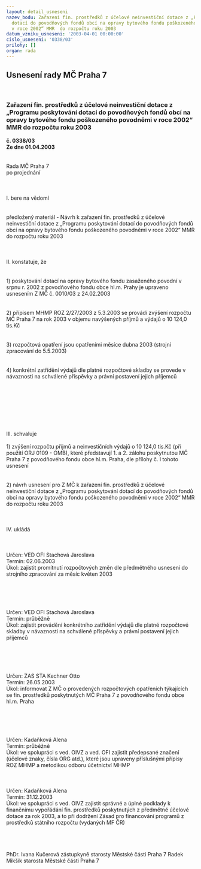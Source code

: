 ```yaml
---
layout: detail_usneseni
nazev_bodu: Zařazení fin. prostředků z účelové neinvestiční dotace z „Programu poskytování
  dotací do povodňových fondů obcí na opravy bytového fondu poškozeného povodněmi
  v roce 2002“ MMR  do rozpočtu roku 2003
datum_vzniku_usneseni: '2003-04-01 00:00:00'
cislo_usneseni: '0338/03'
prilohy: []
organ: rada
---
```

<div id="ucUsn_pList" class="usn">
	<span><h2>Usnesení rady MČ Praha 7 </h2>
<br></span><div class="standBody">
<span><h3>Zařazení fin. prostředků z účelové neinvestiční dotace z „Programu poskytování dotací do povodňových fondů obcí na opravy bytového fondu poškozeného povodněmi v roce 2002“ MMR  do rozpočtu roku 2003</h3></span><div class="center">
		<strong>č. 0338/03</strong><br>
	</div>
<div class="center">
		<strong>Ze dne 01.04.2003</strong><br><br>
	</div>
<br>Rada MČ Praha 7<br>po projednání<br><br><br><br>I.	bere na vědomí<br><br> <br>předložený materiál - Návrh k zařazení fin. prostředků z účelové neinvestiční dotace z „Programu poskytování dotací do povodňových fondů obcí na opravy bytového fondu poškozeného povodněmi v roce 2002“ MMR do rozpočtu roku 2003<br><br><br><br>II.	konstatuje, že<br><br><br>1) poskytování dotací na opravy bytového fondu zasaženého povodní v srpnu r. 2002 z povodňového fondu obce hl.m. Prahy je upraveno usnesením Z MČ č. 0010/03 z  24.02.2003<br><br><br>2) přípisem MHMP ROZ 2/27/2003 z 5.3.2003 se provádí zvýšení rozpočtu MČ Praha 7 na rok 2003 v objemu navýšených příjmů a výdajů o 10 124,0 tis.Kč<br><br><br>3) rozpočtová opatření jsou opatřeními měsíce dubna 2003 (strojní zpracování  do 5.5.2003) <br><br><br>4) konkrétní zatřídění výdajů dle platné rozpočtové skladby se provede v návaznosti na schválené  příspěvky  a právní postavení jejich  příjemců<br><br><br><br><br><br><br><br><br>III.	schvaluje <br><br>1) zvýšení rozpočtu příjmů a  neinvestičních výdajů o 10 124,0 tis.Kč (při použití ORJ 0109 - OMB), které představují 1. a 2. zálohu  poskytnutou MČ Praha 7 z povodňového fondu obce hl.m. Praha,   dle přílohy č. l tohoto usnesení<br><br><br>2) návrh usnesení pro Z MČ k zařazení fin. prostředků z účelové neinvestiční dotace z „Programu poskytování dotací do povodňových fondů obcí na opravy bytového fondu poškozeného povodněmi v roce 2002“ MMR do rozpočtu roku 2003<br><br><br><br>IV.	ukládá <br><br><br> <br>Určen:	VED OFI Stachová Jaroslava<br>Termín: 02.06.2003<br>Úkol:	zajistit promítnutí rozpočtových změn dle předmětného usnesení do strojního zpracování za měsíc květen 2003<br> <br><br><br><br> <br>Určen:	VED OFI Stachová Jaroslava<br>Termín: průběžně<br>Úkol:	zajistit provádění konkrétního zatřídění výdajů dle platné rozpočtové skladby v návaznosti na schválené příspěvky a právní postavení jejich příjemců<br> <br><br><br><br> <br>Určen:	ZAS STA Kechner Otto<br>Termín: 26.05.2003<br>Úkol:	informovat Z MČ o provedených rozpočtových opatřeních týkajících se fin. prostředků poskytnutých MČ Praha 7 z povodňového fondu obce hl.m. Praha <br> <br><br><br><br> <br>Určen:	Kadaňková Alena<br>Termín: průběžně<br>Úkol:	ve spolupráci s ved. OIVZ a ved. OFI   zajistit předepsané značení (účelové znaky, čísla ORG atd.), které jsou upraveny příslušnými přípisy ROZ MHMP a metodikou odboru účetnictví MHMP<br> <br><br><br>Určen:	Kadaňková Alena<br>Termín: 31.12.2003<br>Úkol:	ve spolupráci s ved. OIVZ  zajistit správné a úplné podklady k finančnímu vypořádání fin. prostředků poskytnutých z předmětné účelové dotace za rok 2003, a to při dodržení Zásad pro financování programů z prostředků státního rozpočtu (vydaných MF ČR) <br> <br><br><br>	<br>PhDr. Ivana Kučerová zástupkyně starosty Městské části Praha 7	 Radek Mikšík starosta Městské části Praha 7<br>	<br><br>
</div>
</div>